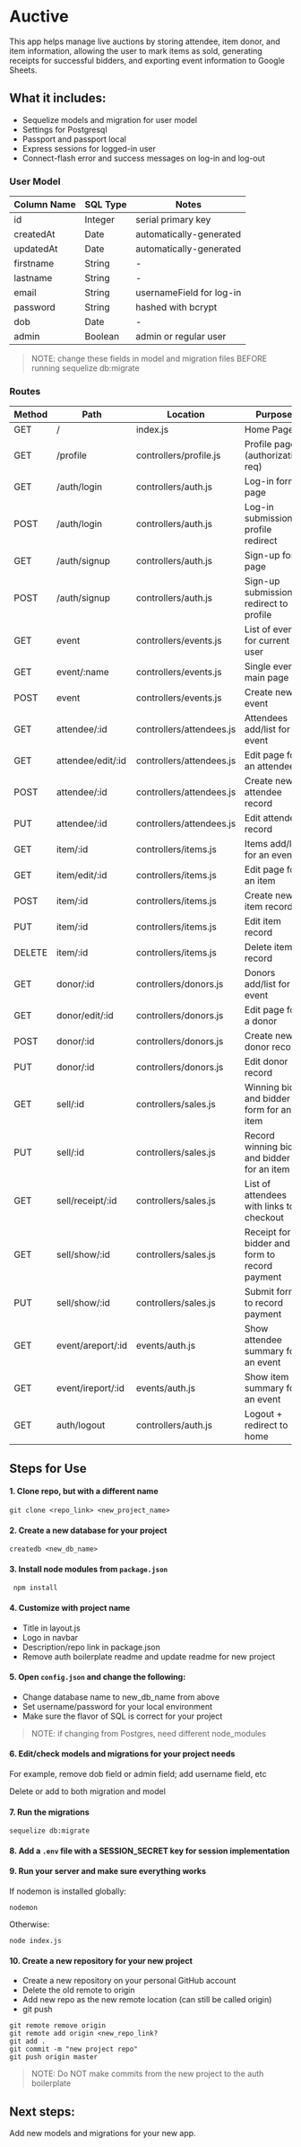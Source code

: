 # Auctive

This app helps manage live auctions by storing attendee, item donor, and item information, allowing the user to mark items as sold, generating receipts for successful bidders, and exporting event information to Google Sheets.

## What it includes:

* Sequelize models and migration for user model
* Settings for Postgresql
* Passport and passport local
* Express sessions for logged-in user
* Connect-flash error and success messages on log-in and log-out

### User Model

| Column Name | SQL Type | Notes |
|-------------|----------|-----------------------------------|
| id | Integer | serial primary key |
| createdAt | Date | automatically-generated |
| updatedAt | Date | automatically-generated |
| firstname	| String | - |
| lastname | String | - |
| email | String | usernameField for log-in |
| password | String | hashed with bcrypt |
| dob | Date | - |
| admin | Boolean | admin or regular user |


> NOTE: change these fields in model and migration files BEFORE running sequelize db:migrate

### Routes

| Method | Path | Location | Purpose |
| ------- | ----------------------- | ------------- | ------------------------------------- |
| GET | / | index.js | Home Page |
| GET | /profile | controllers/profile.js | Profile page (authorization req) |
| GET | /auth/login | controllers/auth.js | Log-in form page |
| POST | /auth/login | controllers/auth.js | Log-in submission + profile redirect |
| GET | /auth/signup | controllers/auth.js | Sign-up form page |
| POST | /auth/signup | controllers/auth.js | Sign-up submission + redirect to profile |
| GET | event | controllers/events.js | List of events for current user |
| GET | event/:name | controllers/events.js | Single event main page |
| POST | event | controllers/events.js | Create new event |
| GET | attendee/:id | controllers/attendees.js | Attendees add/list for an event |
| GET | attendee/edit/:id | controllers/attendees.js | Edit page for an attendee |
| POST | attendee/:id | controllers/attendees.js | Create new attendee record |
| PUT | attendee/:id | controllers/attendees.js | Edit attendee record |
| GET | item/:id | controllers/items.js | Items add/list for an event |
| GET | item/edit/:id | controllers/items.js | Edit page for an item |
| POST | item/:id | controllers/items.js | Create new item record|
| PUT | item/:id | controllers/items.js | Edit item record |
| DELETE | item/:id | controllers/items.js | Delete item record |
| GET | donor/:id | controllers/donors.js | Donors add/list for an event |
| GET | donor/edit/:id | controllers/donors.js | Edit page for a donor|
| POST | donor/:id | controllers/donors.js | Create new donor record |
| PUT | donor/:id | controllers/donors.js | Edit donor record |
| GET | sell/:id | controllers/sales.js | Winning bid and bidder form for an item |
| PUT | sell/:id | controllers/sales.js | Record winning bid and bidder for an item |
| GET | sell/receipt/:id | controllers/sales.js | List of attendees with links to checkout |
| GET | sell/show/:id | controllers/sales.js | Receipt for bidder and form to record payment |
| PUT | sell/show/:id | controllers/sales.js | Submit form to record payment |
| GET | event/areport/:id | events/auth.js | Show attendee summary for an event |
| GET | event/ireport/:id | events/auth.js | Show item summary for an event |
| GET | auth/logout | controllers/auth.js | Logout + redirect to home |

## Steps for Use

#### 1. Clone repo, but with a different name

```
git clone <repo_link> <new_project_name>
```
#### 2. Create a new database for your project 
```
createdb <new_db_name>
```
#### 3. Install node modules from `package.json`
```
 npm install
```
#### 4. Customize with project name
* Title in layout.js
* Logo in navbar
* Description/repo link in package.json
* Remove auth boilerplate readme and update readme for new project

#### 5. Open `config.json` and change the following: 
* Change database name to new_db_name from above
* Set username/password for your local environment
* Make sure the flavor of SQL is correct for your project

> NOTE: if changing from Postgres, need different node_modules

#### 6. Edit/check models and migrations for your project needs

For example, remove dob field or admin field; add username field, etc

Delete or add to both migration and model

#### 7. Run the migrations
```
sequelize db:migrate
``` 

#### 8. Add a `.env` file with a SESSION_SECRET key for session implementation

#### 9. Run your server and make sure everything works
If nodemon is installed globally:
```
nodemon
```
Otherwise: 
```
node index.js
```
#### 10. Create a new repository for your new project
* Create a new repository on your personal GitHub account
* Delete the old remote to origin
* Add new repo as the new remote location (can still be called origin)
* git push

```
git remote remove origin
git remote add origin <new_repo_link?
git add .
git commit -m "new project repo"
git push origin master
```

>NOTE: Do NOT make commits from the new project to the auth boilerplate

## Next steps:

Add new models and migrations for your new app. 



















